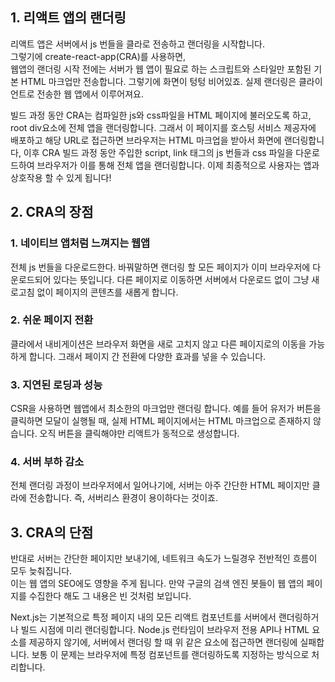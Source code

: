 ## 1. 리액트 앱의 랜더링

  리액트 앱은 서버에서 js 번들을 클라로 전송하고 랜더링을 시작합니다.<br>
그렇기에 create-react-app(CRA)를 사용하면,  
웹앱의 랜더링 시작 전에는 서버가 웹 앱이 필요로 하는 스크립트와 스타일만 포함된 기본 HTML 마크업만 전송합니다.
그렇기에 화면이 텅텅 비어있죠.
실제 랜더링은 클라이언트로 전송한 웹 앱에서 이루어져요.

  빌드 과정 동안 CRA는 컴파일한 js와 css파일을 HTML 페이지에 불러오도록 하고, root div요소에 전체 앱을 랜더링합니다.
그래서 이 페이지를 호스팅 서비스 제공자에 배포하고 해당 URL로 접근하면 브라우저는 HTML 마크업을 받아서 화면에 랜더링합니다,
이후 CRA 빌드 과정 동안 주입한 script, link 태그의 js 번들과 css 파일을 다운로드하여 브라우저가 이를 통해 전체 앱을 랜더링합니다.
이제 최종적으로 사용자는 앱과 상호작용 할 수 있게 됩니다!
<br>
## 2. CRA의 장점

  ### 1. 네이티브 앱처럼 느껴지는 웹앱
  전체 js 번들을 다운로드한다.
바꿔말하면 랜더링 할 모든 페이지가 이미 브라우저에 다운로드되어 있다는 뜻입니다.
다른 페이지로 이동하면 서버에서 다운로드 없이 그냥 새로고침 없이 페이지의 콘텐츠를 새롭게 합니다.

  ### 2. 쉬운 페이지 전환
  클라에서 내비게이션은 브라우저 화면을 새로 고치지 않고 다른 페이지로의 이동을 가능하게 합니다.
그래서 페이지 간 전환에 다양한 효과를 넣을 수 있습니다.

  ### 3. 지연된 로딩과 성능
  CSR을 사용하면 웹앱에서 최소한의 마크업만 랜더링 합니다.
예를 들어 유저가 버튼을 클릭하면 모달이 실행될 때, 실제 HTML 페이지에서는 HTML 마크업으로 존재하지 않습니다.
오직 버튼을 클릭해야만 리액트가 동적으로 생성합니다.

  ### 4. 서버 부하 감소
  전체 랜더링 과정이 브라우저에서 일어나기에, 서버는 아주 간단한 HTML 페이지만 클라에 전송합니다.
즉, 서버리스 환경이 용이하다는 것이죠.

## 3. CRA의 단점
  반대로 서버는 간단한 페이지만 보내기에, 네트워크 속도가 느릴경우 전반적인 흐름이 모두 늦춰집니다.  
이는 웹 앱의 SEO에도 영향을 주게 됩니다.
만약 구글의 검색 엔진 봇들이 웹 앱의 페이지를 수집한다 해도 그 내용은 빈 것처럼 보입니다.

  Next.js는 기본적으로 특정 페이지 내의 모든 리액트 컴포넌트를 서버에서 랜더링하거나 빌드 시점에 미리 랜더링합니다.
Node.js 런타임이 브라우저 전용 API나 HTML 요소를 제공하지 않기에, 서버에서 랜더링 할 때 위 같은 요소에 접근하면 랜더링에 실패합니다.
보통 이 문제는 브라우저에 특정 컴포넌트를 랜더링하도록 지정하는 방식으로 처리합니다.
